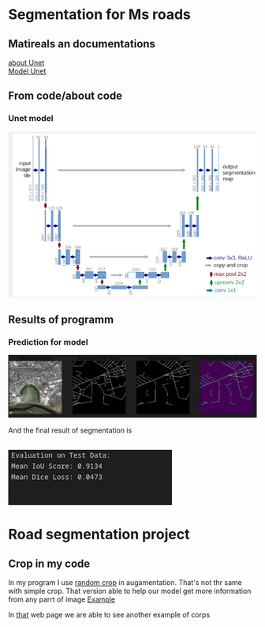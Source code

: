 <h1>Segmentation for Ms roads</h1>
<h2>Matireals an documentations</h2>
<a href="https://lmb.informatik.uni-freiburg.de/people/ronneber/u-net/">about Unet</a><br>
<a href="">Model Unet</a><br>
<h2>From code/about code</h2>
<h3>Unet model</h3>
<img src="./UNET.png">
<h2>Results of programm</h2>
<h3>Prediction for model</h3>
<img src="predict_img.png">
<p>And the final result of segmentation is</p><br>
<img src="results.png">
<h1>Road segmentation project</h1>
<h2>Crop in my code</h2>
<p>In my program I use <a href="https://pytorch.org/vision/stable/generated/torchvision.transforms.RandomCrop.html">random crop</a> in augamentation. That's not thr same with simple crop. That version able to help our model get more information from any parrt of image <a href = "https://blog.roboflow.com/why-and-how-to-implement-random-crop-data-augmentation/">Example</a></p>
<p>In <a href="https://habr.com/ru/companies/io/articles/259997/">that</a> web page we are able to see another example of corps</p>